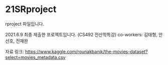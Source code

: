 # 21SRproject
rproject 파일입니다.

2021.6.9 최종 제출한 프로젝트입니다. (CS492 전산학특강)
co-workers: 김태형, 안선호, 전재완

자료 링크: https://www.kaggle.com/rounakbanik/the-movies-dataset?select=movies_metadata.csv

